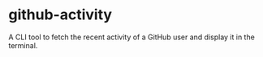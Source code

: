 # github-activity
A CLI tool to fetch the recent activity of a GitHub user and display it in the terminal.
